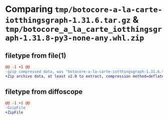 # Comparing `tmp/botocore-a-la-carte-iotthingsgraph-1.31.6.tar.gz` & `tmp/botocore_a_la_carte_iotthingsgraph-1.31.8-py3-none-any.whl.zip`

## filetype from file(1)

```diff
@@ -1 +1 @@
-gzip compressed data, was "botocore-a-la-carte-iotthingsgraph-1.31.6.tar", last modified: Thu Jul 20 01:20:22 2023, max compression
+Zip archive data, at least v2.0 to extract, compression method=deflate
```

## filetype from diffoscope

```diff
@@ -1 +1 @@
-GzipFile
+ZipFile
```

